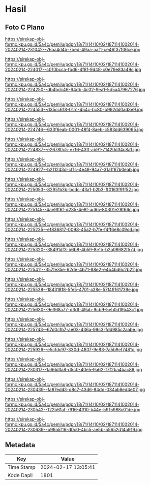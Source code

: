 # Hasil

## Foto C Plano

https://sirekap-obj-formc.kpu.go.id/5a4c/pemilu/pdpr/18/71/14/10/02/1871141002014-20240214-231042--76aa4d4b-7bed-49aa-aaf1-ce46f37f06ce.jpg

https://sirekap-obj-formc.kpu.go.id/5a4c/pemilu/pdpr/18/71/14/10/02/1871141002014-20240214-224017--c010bcca-fbd6-4f8f-9d48-c0e79e83a49c.jpg

https://sirekap-obj-formc.kpu.go.id/5a4c/pemilu/pdpr/18/71/14/10/02/1871141002014-20240214-224250--db4bdc46-64db-4c02-9ea1-5d5a47967276.jpg

https://sirekap-obj-formc.kpu.go.id/5a4c/pemilu/pdpr/18/71/14/10/02/1871141002014-20240214-224553--d35cc618-01a1-454c-bc80-b992dd0ad3e9.jpg

https://sirekap-obj-formc.kpu.go.id/5a4c/pemilu/pdpr/18/71/14/10/02/1871141002014-20240214-224746--633f6eab-0001-48f4-8aeb-c583dd639065.jpg

https://sirekap-obj-formc.kpu.go.id/5a4c/pemilu/pdpr/18/71/14/10/02/1871141002014-20240214-224837--e26780c5-e7f6-43ff-ab91-71420d34c8a1.jpg

https://sirekap-obj-formc.kpu.go.id/5a4c/pemilu/pdpr/18/71/14/10/02/1871141002014-20240214-224927--b211243d-cf1c-4e49-94a7-31a1f97b0eab.jpg

https://sirekap-obj-formc.kpu.go.id/5a4c/pemilu/pdpr/18/71/14/10/02/1871141002014-20240214-225053--82951b3b-bcdc-43a1-b2b3-ff0163f91f52.jpg

https://sirekap-obj-formc.kpu.go.id/5a4c/pemilu/pdpr/18/71/14/10/02/1871141002014-20240214-225145--4ae9ff6f-d235-4e8f-ad65-80301e28f66c.jpg

https://sirekap-obj-formc.kpu.go.id/5a4c/pemilu/pdpr/18/71/14/10/02/1871141002014-20240214-225235--ef836817-0098-45a2-b7fe-f4ff6e8c09cd.jpg

https://sirekap-obj-formc.kpu.go.id/5a4c/pemilu/pdpr/18/71/14/10/02/1871141002014-20240214-225320--38491df3-b6b8-4b59-8e1b-b2a08682f57d.jpg

https://sirekap-obj-formc.kpu.go.id/5a4c/pemilu/pdpr/18/71/14/10/02/1871141002014-20240214-225411--357fe35e-62de-4b71-88e2-e4b4bd6c2b22.jpg

https://sirekap-obj-formc.kpu.go.id/5a4c/pemilu/pdpr/18/71/14/10/02/1871141002014-20240214-225538--18431818-5fe5-4701-a28e-57f49161739e.jpg

https://sirekap-obj-formc.kpu.go.id/5a4c/pemilu/pdpr/18/71/14/10/02/1871141002014-20240214-225630--9e368a77-d3df-49ab-9cb9-5eb0d19b43c1.jpg

https://sirekap-obj-formc.kpu.go.id/5a4c/pemilu/pdpr/18/71/14/10/02/1871141002014-20240214-225743--67d0c1b7-ae03-436a-98c3-fdd985c2aabe.jpg

https://sirekap-obj-formc.kpu.go.id/5a4c/pemilu/pdpr/18/71/14/10/02/1871141002014-20240214-225926--e5cfdc97-330d-4807-9e83-7a5b9ef7481c.jpg

https://sirekap-obj-formc.kpu.go.id/5a4c/pemilu/pdpr/18/71/14/10/02/1871141002014-20240214-230317--1a66d3a8-d5c0-40e5-9a62-f7f2ba4bac89.jpg

https://sirekap-obj-formc.kpu.go.id/5a4c/pemilu/pdpr/18/71/14/10/02/1871141002014-20240214-230439--fa87edd3-d8c7-43d6-84dd-034ab6ed4e07.jpg

https://sirekap-obj-formc.kpu.go.id/5a4c/pemilu/pdpr/18/71/14/10/02/1871141002014-20240214-230542--122b61af-7916-4310-b44e-5915988c01de.jpg

https://sirekap-obj-formc.kpu.go.id/5a4c/pemilu/pdpr/18/71/14/10/02/1871141002014-20240214-230639--b99a5f16-d0c0-4bc5-ae5b-55652d14a919.jpg


## Metadata

| Key        | Value               |
| ---------- | ------------------- |
| Time Stamp | 2024-02-17 13:05:41 |
| Kode Dapil | 1801                |



